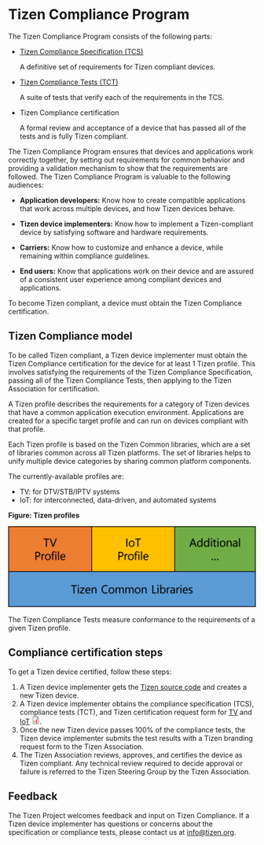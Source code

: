 # Tizen Compliance Program

The Tizen Compliance Program consists of the following parts:

- [Tizen Compliance Specification (TCS)](compliance-specification.md)

  A definitive set of requirements for Tizen compliant devices.

- [Tizen Compliance Tests (TCT)](compliance-test.md)

  A suite of tests that verify each of the requirements in the TCS.

- Tizen Compliance certification

  A formal review and acceptance of a device that has passed all of the tests and is fully Tizen compliant.

The Tizen Compliance Program ensures that devices and applications work correctly together, by setting out requirements for common behavior and providing a validation mechanism to show that the requirements are followed. The Tizen Compliance Program is valuable to the following audiences:

- **Application developers:** Know how to create compatible applications that work across multiple devices, and how Tizen devices behave.

- **Tizen device implementers:** Know how to implement a Tizen-compliant device by satisfying software and hardware requirements.

- **Carriers:** Know how to customize and enhance a device, while remaining within compliance guidelines.

- **End users:** Know that applications work on their device and are assured of a consistent user experience among compliant devices and applications.

To become Tizen compliant, a device must obtain the Tizen Compliance certification.

## Tizen Compliance model

To be called Tizen compliant, a Tizen device implementer must obtain the Tizen Compliance certification for the device for at least 1 Tizen profile. This involves satisfying the requirements of the Tizen Compliance Specification, passing all of the Tizen Compliance Tests, then applying to the Tizen Association for certification.

A Tizen profile describes the requirements for a category of Tizen devices that have a common application execution environment. Applications are created for a specific target profile and can run on devices compliant with that profile.

Each Tizen profile is based on the Tizen Common libraries, which are a set of libraries common across all Tizen platforms. The set of libraries helps to unify multiple device categories by sharing common platform components.

The currently-available profiles are:

- TV: for DTV/STB/IPTV systems
- IoT: for interconnected, data-driven, and automated systems

**Figure: Tizen profiles**

![Tizen profiles](media/tizen-profiles-small-new.png)

The Tizen Compliance Tests measure conformance to the requirements of a given Tizen profile.

## Compliance certification steps

To get a Tizen device certified, follow these steps:

1. A Tizen device implementer gets the [Tizen source code](https://review.tizen.org/gerrit/) and creates a new Tizen device.
2. A Tizen device implementer obtains the compliance specification (TCS), compliance tests (TCT), and Tizen certification request form for [TV](media/Tizen-certification-request-form-for-tv-profile.pdf) and [IoT](media/Tizen-certification-request-form-for-iot-profile.pdf) ![PDF icon](media/application-pdf.png).
3. Once the new Tizen device passes 100% of the compliance tests, the Tizen device implementer submits the test results with a Tizen branding request form to the Tizen Association.
4. The Tizen Association reviews, approves, and certifies the device as Tizen compliant. Any technical review required to decide approval or failure is referred to the Tizen Steering Group by the Tizen Association.

## Feedback

The Tizen Project welcomes feedback and input on Tizen Compliance. If a Tizen device implementer has questions or concerns about the specification or compliance tests, please contact us at [info@tizen.org](mailto:info@tizen.org).
